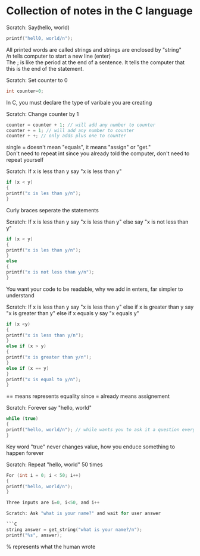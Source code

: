 # Collection of notes in the C language 

Scratch: Say(hello, world)

```C
printf("hell0, world/n");
```

All printed words are called strings and strings are enclosed by "string" <br>
/n tells computer to start a new line (enter) <br>
The ; is like the period at the end of a sentence. It tells the computer that this is the end of the statement. 

Scratch: Set counter to 0 

```C
int counter=0;
```

In C, you must declare the type of varibale you are creating 

Scratch: Change counter by 1

```C 
counter = counter + 1; // will add any number to counter 
counter + = 1; // will add any number to counter
counter + +; // only adds plus one to counter
```

single = doesn't mean "equals", it means "assign" or "get." <br>
Don't need to repeat int since you already told the computer, don't need to repeat yourself 

Scratch: If x is less than y say "x is less than y" 

```C
if (x < y) 
{
printf("x is les than y/n");
}
```

Curly braces seperate the statements 

Scratch: If x is less than y say "x is less than y" else say "x is not less than y" 

```C
if (x < y) 
{
printf("x is les than y/n");
}
else
{
printf("x is not less than y/n"); 
}
```

You want your code to be readable, why we add in enters, far simpler to understand

Scratch: If x is less than y say "x is less than y" else if x is greater than y say "x is greater than y" else if x equals y say "x equals y" 

```C 
if (x <y)
{
printf("x is less than y/n");
}
else if (x > y) 
{
printf("x is greater than y/n");
}
else if (x == y) 
}
printf("x is equal to y/n");
}
```

== means represents equality since = already means assignement 

Scratch: Forever say "hello, world" 

```C
while (true)
{
printf("hello, world/n"); // while wants you to ask it a question every time the loop executes
}
```

Key word "true" never changes value, how you enduce something to happen forever

Scratch: Repeat "hello, world" 50 times

```C
For (int i = 0; i < 50; i++)
{
printf("hello, world/n");
}

Three inputs are i=0, i<50, and i++

Scratch: Ask "what is your name?" and wait for user answer 

```C
string answer = get_string("what is your name?/n");
printf("%s", answer);
```

% represents what the human wrote 
```
